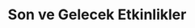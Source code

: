 ---
title: Son ve Gelecek Etkinlikler
cms_exclude: true
translationKey: event_index
view: card
image:
  caption: ''
  filename: ''
---